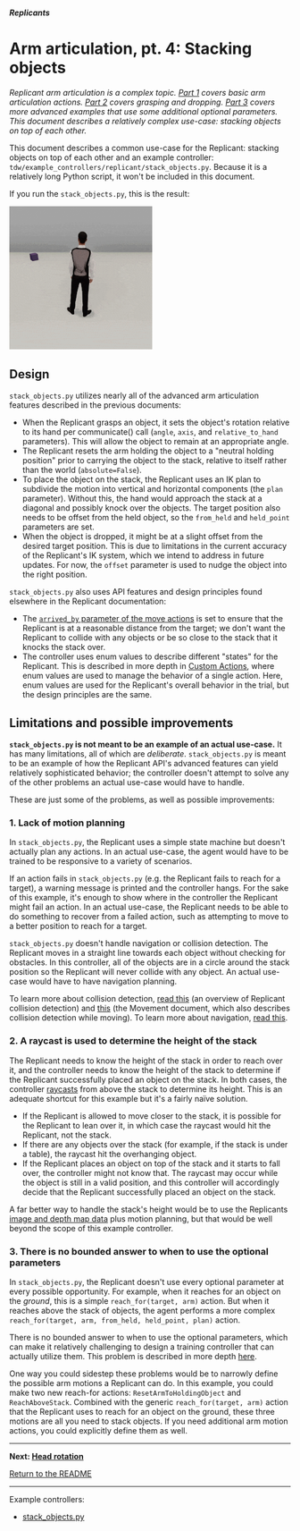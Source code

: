 ##### Replicants

# Arm articulation, pt. 4: Stacking objects

*Replicant arm articulation is a complex topic. [Part 1](arm_articulation_1.md) covers basic arm articulation actions. [Part 2](arm_articulation_2.md) covers grasping and dropping. [Part 3](arm_articulation_3.md) covers more advanced examples that use some additional optional parameters. This document describes a relatively complex use-case: stacking objects on top of each other.*

This document describes a common use-case for the Replicant: stacking objects on top of each other and an example controller: `tdw/example_controllers/replicant/stack_objects.py`. Because it is a relatively long Python script, it won't be included in this document.

If you run the `stack_objects.py`, this is the result:

![](images/arm_articulation/stack_objects.gif)

## Design

`stack_objects.py` utilizes nearly all of the advanced arm articulation features described in the previous documents:

- When the Replicant grasps an object, it sets the object's rotation relative to its hand per communicate() call (`angle`, `axis`, and `relative_to_hand` parameters). This will allow the object to remain at an appropriate angle.
- The Replicant resets the arm holding the object to a "neutral holding position" prior to carrying the object to the stack, relative to itself rather than the world (`absolute=False`).
- To place the object on the stack, the Replicant uses an IK plan to subdivide the motion into vertical and horizontal components (the `plan` parameter). Without this, the hand would approach the stack at a diagonal and possibly knock over the objects. The target position also needs to be offset from the held object, so the `from_held` and `held_point` parameters are set.
- When the object is dropped, it might be at a slight offset from the desired target position. This is due to limitations in the current accuracy of the Replicant's IK system, which we intend to address in future updates. For now, the `offset` parameter is used to nudge the object into the right position.

`stack_objects.py` also uses API features and design principles found elsewhere in the Replicant documentation:

- The [`arrived_by` parameter of the move actions](movement.md) is set to ensure that the Replicant is at a reasonable distance from the target; we don't want the Replicant to collide with any objects or be so close to the stack that it knocks the stack over.
- The controller uses enum values to describe different "states" for the Replicant. This is described in more depth in [Custom Actions](custom_actions.md), where enum values are used to manage the behavior of a single action. Here, enum values are used for the Replicant's overall behavior in the trial, but the design principles are the same.

## Limitations and possible improvements

**`stack_objects.py` is not meant to be an example of an actual use-case.** It has many limitations, all of which are *deliberate*. `stack_objects.py` is meant to be an example of how the Replicant API's advanced features can yield relatively sophisticated behavior; the controller doesn't attempt to solve any of the other problems an actual use-case would have to handle.

These are just some of the problems, as well as  possible improvements:

### 1. Lack of motion planning

In `stack_objects.py`, the Replicant uses a simple state machine but doesn't actually plan any actions. In an actual use-case, the agent would have to be trained to be responsive to a variety of scenarios.

If an action fails in `stack_objects.py` (e.g. the Replicant fails to reach for a target), a warning message is printed and the controller hangs. For the sake of this example, it's enough to show where in the controller the Replicant might fail an action. In an actual use-case, the Replicant needs to be able to do something to recover from a failed action, such as attempting to move to a better position to reach for a target.

`stack_objects.py` doesn't handle navigation or collision detection. The Replicant moves in a straight line towards each object without checking for obstacles. In this controller, all of the objects are in a circle around the stack position so the Replicant will never collide with any object. An actual use-case would have to have navigation planning. 

To learn more about collision detection, [read this](collision_detection.md) (an overview of Replicant collision detection) and [this](movement.md) (the Movement document, which also describes collision detection while moving). To learn more about navigation, [read this](navigation.md).

### 2. A raycast is used to determine the height of the stack

The Replicant needs to know the height of the stack in order to reach over it, and the controller needs to know the height of the stack to determine if the Replicant successfully placed an object on the stack. In both cases, the controller [raycasts](../semantic_states/raycast.md) from above the stack to determine its height. This is an adequate shortcut for this example but it's a fairly naïve solution. 

- If the Replicant is allowed to move closer to the stack, it is possible for the Replicant to lean over it, in which case the raycast would hit the Replicant, not the stack.
- If there are any objects over the stack (for example, if the stack is under a table), the raycast hit the overhanging object.
- If the Replicant places an object on top of the stack and it starts to fall over, the controller might not know that. The raycast may occur while the object is still in a valid position, and this controller will accordingly decide that the Replicant successfully placed an object on the stack.

A far better way to handle the stack's height would be to use the Replicants [image and depth map data](output_data.md) plus motion planning, but that would be well beyond the scope of this example controller.

### 3. There is no bounded answer to when to use the optional parameters

In `stack_objects.py`, the Replicant doesn't use every optional parameter at every possible opportunity. For example, when it reaches for an object on the *ground*, this is a simple `reach_for(target, arm)` action. But when it reaches above the stack of objects, the agent performs a more complex `reach_for(target, arm, from_held, held_point, plan)` action.

There is no bounded answer to when to use the optional parameters, which can make it relatively challenging to design a training controller that can actually utilize them. This problem is described in more depth [here](arm_articulation_3.md). 

One way you could sidestep these problems would be to narrowly define the possible arm motions a Replicant can do. In this example, you could make two new reach-for actions: `ResetArmToHoldingObject` and `ReachAboveStack`. Combined with the generic `reach_for(target, arm)` action that the Replicant uses to reach for an object on the ground, these three motions are all you need to stack objects. If you need additional arm motion actions, you could explicitly define them as well.

***

**Next: [Head rotation](head_rotation.md)**

[Return to the README](../../../README.md)

***

Example controllers:

- [stack_objects.py](https://github.com/threedworld-mit/tdw/blob/master/Python/example_controllers/replicant/stack_objects.py)